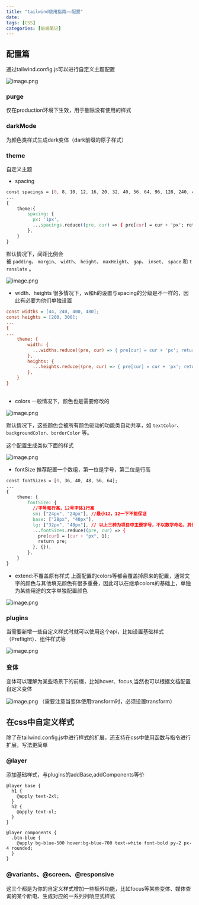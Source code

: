 ```yaml
---
title: "tailwind使用指南——配置"
date: 
tags: [CSS]
categories: [前端笔记]
---
```


配置篇
---

通过tailwind.config.js可以进行自定义主题配置

![image.png](../imgs/fc8e8a6100d64734be18b899a8d23dc2.png)

### purge

仅在production环境下生效，用于删除没有使用的样式

### darkMode

为颜色类样式生成dark变体（dark前缀的原子样式）

### theme

自定义主题

*   spacing

```css
const spacings = [0, 8, 10, 12, 16, 20, 32, 40, 56, 64, 96, 128, 240, 480];
...
{
    theme:{
        spacing: {
          px: '1px',
          ...spacings.reduce((pre, cur) => { pre[cur] = cur + 'px'; return pre }, {})
        },
    }
}

```

默认情况下，间距比例会被 `padding`、 `margin`、 `width`、 `height`、 `maxHeight`、 `gap`、 `inset`、 `space` 和 `translate` 。

![image.png](../imgs/40637a4f03594f4fb273c6a39ca04b62.png)

*   width、heights 很多情况下，w和h的设置与spacing的分级是不一样的，因此有必要为他们单独设置

```ini
const widths = [44, 240, 400, 480];
const heights = [200, 300];
...
{
...
    theme: {
        width: {
          ...widths.reduce((pre, cur) => { pre[cur] = cur + 'px'; return pre }, {})
        },
        heights: {
          ...heights.reduce((pre, cur) => { pre[cur] = cur + 'px'; return pre }, {})
        },
    }
}
  
```

*   colors 一般情况下，颜色也是需要修改的

![image.png](../imgs/c83d1f4b443f480f8c579f6ad5651e88.png)

默认情况下，这些颜色会被所有颜色驱动的功能类自动共享，如 `textColor`、`backgroundColor`、`borderColor` 等。  

这个配置生成类似下面的样式

![image.png](../imgs/584137cb90ef45a98d2887a4fe5579e8.png)

*   fontSize 推荐配置一个数组，第一位是字号，第二位是行高

```css
const fontSizes = [0, 36, 40, 48, 56, 64]; 
...
{
    theme: {
        fontSize: {
          //字号和行高，12号字体1行高
          sm: ["24px", "24px"], //最小12，12一下不能保证
          base: ["28px", "40px"],
          lg: ["32px", "48px"], // 以上三种为项目中主要字号，不以数字命名，其他特殊字号以数字命名
          ...fontSizes.reduce((pre, cur) => {
            pre[cur] = [cur + "px", 1];
            return pre;
          }, {}),
        },
    }
}
```

*   extend:不覆盖原有样式 上面配置的colors等都会覆盖掉原来的配置，通常文字的颜色与其他填充颜色有很多重叠，因此可以在继承colors的基础上，单独为某些用途的文字单独配置颜色

![image.png](../imgs/d5a73937beb048adb64124aa285ec196.png)

### plugins

当需要新增一些自定义样式时就可以使用这个api，比如设置基础样式（Preflight）、组件样式等

![image.png](../imgs/0903e080715f42c49aa2e3dc4be85594.png)

### 变体

变体可以理解为某些场景下的前缀，比如hover、focus,当然也可以根据文档配置自定义变体

![image.png](../imgs/18409a0a70274ab69df4664311f0aa93.png) （需要注意当变体使用transform时，必须设置transform）

在css中自定义样式
----------

除了在tailwind.config.js中进行样式的扩展，还支持在css中使用函数与指令进行扩展，写法更简单

### @layer

添加基础样式，与plugins的addBase,addComponents等价

```less
@layer base {
  h1 {
    @apply text-2xl;
  }
  h2 {
    @apply text-xl;
  }
}
```

```less
@layer components {
  .btn-blue {
    @apply bg-blue-500 hover:bg-blue-700 text-white font-bold py-2 px-4 rounded;
  }
}
```

### @variants、@screen、@responsive

这三个都是为你的自定义样式增加一些额外功能，比如focus等某些变体、媒体查询的某个断电、生成对应的一系列列响应式样式
